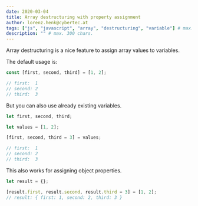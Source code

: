 ```yaml
---
date: 2020-03-04
title: Array destructuring with property assignment
author: lorenz.henk@cybertec.at
tags: ["js", "javascript", "array", "destructuring", "variable"] # max. 10 tags; lowercase; dash-separated
description: "" # max. 300 chars.
---
```


Array destructuring is a nice feature to assign array values to variables.

The default usage is:

```js
const [first, second, third] = [1, 2];

// first:  1
// second: 2
// third:  3
```

But you can also use already existing variables.

```js
let first, second, third;

let values = [1, 2];

[first, second, third = 3] = values;

// first:  1
// second: 2
// third:  3
```

This also works for assigning object properties.

```js
let result = {};

[result.first, result.second, result.third = 3] = [1, 2];
// result: { first: 1, second: 2, third: 3 }
```
